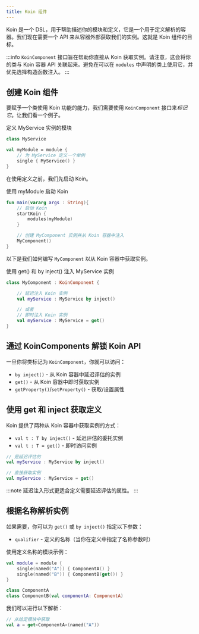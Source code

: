 ```yaml
---
title: Koin 组件
---
```


Koin 是一个 DSL，用于帮助描述你的模块和定义，它是一个用于定义解析的容器。我们现在需要一个 API 来从容器外部获取我们的实例。这就是 Koin 组件的目标。

:::info
`KoinComponent` 接口旨在帮助你直接从 Koin 获取实例。请注意，这会将你的类与 Koin 容器 API 关联起来。避免在可以在 `modules` 中声明的类上使用它，并优先选择构造函数注入。
:::

## 创建 Koin 组件

要赋予一个类使用 Koin 功能的能力，我们需要使用 `KoinComponent` 接口来*标记它*。让我们看一个例子。

定义 MyService 实例的模块
```kotlin
class MyService

val myModule = module {
    // 为 MyService 定义一个单例
    single { MyService() }
}
```

在使用定义之前，我们先启动 Koin。

使用 myModule 启动 Koin

```kotlin
fun main(vararg args : String){
    // 启动 Koin
    startKoin {
        modules(myModule)
    }

    // 创建 MyComponent 实例并从 Koin 容器中注入
    MyComponent()
}
```

以下是我们如何编写 `MyComponent` 以从 Koin 容器中获取实例。

使用 get() 和 by inject() 注入 MyService 实例

```kotlin
class MyComponent : KoinComponent {

    // 延迟注入 Koin 实例
    val myService : MyService by inject()

    // 或者
    // 即时注入 Koin 实例
    val myService : MyService = get()
}
```

## 通过 KoinComponents 解锁 Koin API

一旦你将类标记为 `KoinComponent`，你就可以访问：

*   `by inject()` - 从 Koin 容器中延迟评估的实例
*   `get()` - 从 Koin 容器中即时获取实例
*   `getProperty()`/`setProperty()` - 获取/设置属性

## 使用 get 和 inject 获取定义

Koin 提供了两种从 Koin 容器中获取实例的方式：

*   `val t : T by inject()` - 延迟评估的委托实例
*   `val t : T = get()` - 即时访问实例

```kotlin
// 是延迟评估的
val myService : MyService by inject()

// 直接获取实例
val myService : MyService = get()
```

:::note
延迟注入形式更适合定义需要延迟评估的属性。
:::

## 根据名称解析实例

如果需要，你可以为 `get()` 或 `by inject()` 指定以下参数：

*   `qualifier` - 定义的名称（当你在定义中指定了名称参数时）

使用定义名称的模块示例：

```kotlin
val module = module {
    single(named("A")) { ComponentA() }
    single(named("B")) { ComponentB(get()) }
}

class ComponentA
class ComponentB(val componentA: ComponentA)
```

我们可以进行以下解析：

```kotlin
// 从给定模块中获取
val a = get<ComponentA>(named("A"))
```